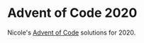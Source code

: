 # Advent of Code 2020
 
 Nicole's [Advent of Code](https://adventofcode.com/2020) solutions for 2020.
 